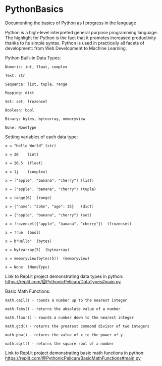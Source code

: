 # PythonBasics
Documenting the basics of Python as I progress in the language

Python is a high-level interpreted general purpose programming language. 
The highlight for Python is the fact that it promotes increased productivity thanks to its simple syntax.
Python is used in practically all facets of development: from Web Development to Machine Learning.

Python Built-in Data Types:

	Numeric: int, float, complex

	Text: str

	Sequence: list, tuple, range

	Mapping: dict

	Set: set, frozenset

	Boolean: bool

	Binary: bytes, bytearray, memoryview

	None: NoneType

Setting variables of each data type:

	x = "Hello World" (str)

	x = 20    (int)

	x = 20.5  (float)

	x = 1j    (complex)

	x = ["apple", "banana", "cherry"] (list)

	x = ("apple", "banana", "cherry") (tuple)

	x = range(6)  (range)

	x = {"name": "John", "age": 35}   (dict)

	x = {"apple", "banana", "cherry"} (set)

	x = frozenset({"apple", "banana", "cherry"})  (frozenset)

	x = True  (bool)

	x = b"Hello"  (bytes)

	x = bytearray(5)  (bytearray)

	x = memoryview(bytes(5))  (memoryview)

	x = None  (NoneType)
	
Link to Repl.it project demonstrating data types in python:
https://replit.com/@PythonicPelican/DataTypes#main.py

Basic Math Functions:

	math.ceil() - rounds a number up to the nearest integer
	
	math.fabs() - returns the absolute value of a number
	
	math.floor() - rounds a number down to the nearest integer
	
	math.gcd() - returns the greatest commond divisor of two integers
	
	math.pow() - returns the value of x to the power of y
	
	math.sqrt() - returns the square root of a number
	
Link to Repl.it project demonstrating basic math functions in python:
https://replit.com/@PythonicPelican/BasicMathFunctions#main.py
